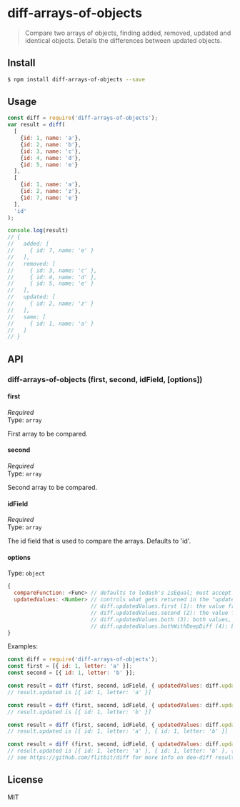 # diff-arrays-of-objects

> Compare two arrays of objects, finding added, removed, updated and identical objects. Details the differences between updated objects.

## Install

```bash
$ npm install diff-arrays-of-objects --save
```
## Usage

```js
const diff = require('diff-arrays-of-objects');
var result = diff(
  [
    {id: 1, name: 'a'},
    {id: 2, name: 'b'},
    {id: 3, name: 'c'},
    {id: 4, name: 'd'},
    {id: 5, name: 'e'}
  ],
  [
    {id: 1, name: 'a'},
    {id: 2, name: 'z'},
    {id: 7, name: 'e'}
  ],
  'id'
);

console.log(result)
// {
//   added: [
//     { id: 7, name: 'e' }
//   ],
//   removed: [
//     { id: 3, name: 'c' },
//     { id: 4, name: 'd' },
//     { id: 5, name: 'e' }
//   ],
//   updated: [
//     { id: 2, name: 'z' }
//   ],
//   same: [
//     { id: 1, name: 'a' }
//   ]
// }
```

## API

### diff-arrays-of-objects (first, second, idField, [options])

#### first

*Required*<br>
Type: `array`

First array to be compared.

#### second

*Required*<br>
Type: `array`

Second array to be compared.

#### idField

*Required*<br>
Type: `array`

The id field that is used to compare the arrays. Defaults to 'id'.

#### options

Type: `object`

```js
{
  compareFunction: <Func> // defaults to lodash's isEqual; must accept two parameters (o1, o2)
  updatedValues: <Number> // controls what gets returned in the "updated" results array:
                          // diff.updatedValues.first (1): the value from the first array
                          // diff.updatedValues.second (2): the value from the second array (default)
                          // diff.updatedValues.both (3): both values, as an array [first, second]
                          // diff.updatedValues.bothWithDeepDiff (4): both value, plus the results of the [deep-diff](https://github.com/flitbit/diff) module; [first, second, deep-diff]
}
```

Examples:

```js
const diff = require('diff-arrays-of-objects');
const first = [{ id: 1, letter: 'a' }];
const second = [{ id: 1, letter: 'b' }];

const result = diff (first, second, idField, { updatedValues: diff.updatedValues.first });
// result.updated is [{ id: 1, letter: 'a' }]

const result = diff (first, second, idField, { updatedValues: diff.updatedValues.second });
// result.updated is [{ id: 1, letter: 'b' }]

const result = diff (first, second, idField, { updatedValues: diff.updatedValues.both });
// result.updated is [{ id: 1, letter: 'a' }, { id: 1, letter: 'b' }]

const result = diff (first, second, idField, { updatedValues: diff.updatedValues.bothWithDeepDiff });
// result.updated is [{ id: 1, letter: 'a' }, { id: 1, letter: 'b' }, { kind: 'E', path: ['letter'], lhs: 'a', rhs: 'b' }]
// see https://github.com/flitbit/diff for more info on dee-diff results
```

## License

MIT